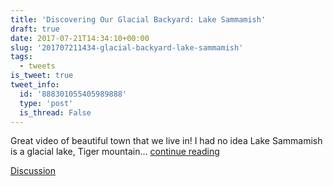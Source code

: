 ```yaml
---
title: 'Discovering Our Glacial Backyard: Lake Sammamish'
draft: true
date: 2017-07-21T14:34:10+00:00
slug: '201707211434-glacial-backyard-lake-sammamish'
tags:
  - tweets
is_tweet: true
tweet_info:
  id: '888301055405989888'
  type: 'post'
  is_thread: False
---
```




Great video of beautiful town that we live in! I had no idea Lake Sammamish is a glacial lake, Tiger mountain... [continue reading](urls[0])

[Discussion](https://x.com/sytelus/status/888301055405989888)
